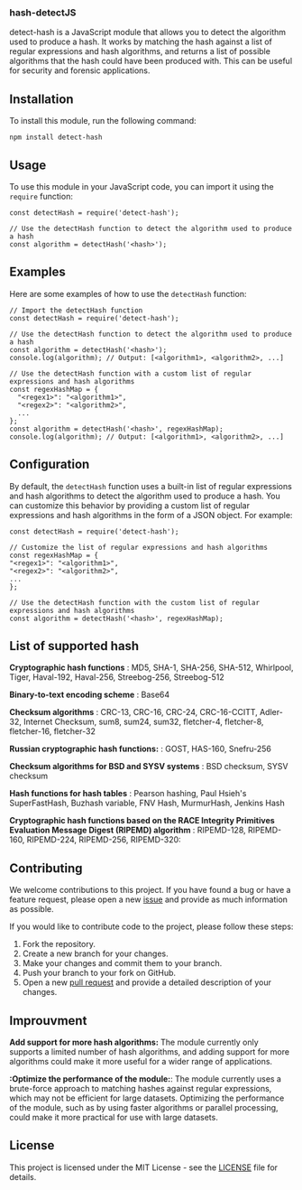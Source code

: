 ### hash-detectJS

detect-hash is a JavaScript module that allows you to detect the algorithm used to produce a hash. It works by matching the hash against a list of regular expressions and hash algorithms, and returns a list of possible algorithms that the hash could have been produced with. This can be useful for security and forensic applications.


## Installation
To install this module, run the following command:

```
npm install detect-hash
```

## Usage

To use this module in your JavaScript code, you can import it using the `require` function:

```
const detectHash = require('detect-hash');
```

```
// Use the detectHash function to detect the algorithm used to produce a hash
const algorithm = detectHash('<hash>');
```

## Examples


Here are some examples of how to use the `detectHash` function:

```
// Import the detectHash function
const detectHash = require('detect-hash');

// Use the detectHash function to detect the algorithm used to produce a hash
const algorithm = detectHash('<hash>');
console.log(algorithm); // Output: [<algorithm1>, <algorithm2>, ...]

// Use the detectHash function with a custom list of regular expressions and hash algorithms
const regexHashMap = {
  "<regex1>": "<algorithm1>",
  "<regex2>": "<algorithm2>",
  ...
};
const algorithm = detectHash('<hash>', regexHashMap);
console.log(algorithm); // Output: [<algorithm1>, <algorithm2>, ...]
```


## Configuration

By default, the `detectHash` function uses a built-in list of regular expressions and hash algorithms to detect the algorithm used to produce a hash. You can customize this behavior by providing a custom list of regular expressions and hash algorithms in the form of a JSON object. For example:

```
const detectHash = require('detect-hash');

// Customize the list of regular expressions and hash algorithms
const regexHashMap = {
"<regex1>": "<algorithm1>",
"<regex2>": "<algorithm2>",
...
};

// Use the detectHash function with the custom list of regular expressions and hash algorithms
const algorithm = detectHash('<hash>', regexHashMap);
```

## List of supported hash

**Cryptographic hash functions** : MD5, SHA-1, SHA-256, SHA-512, Whirlpool, Tiger, Haval-192, Haval-256, Streebog-256, Streebog-512

**Binary-to-text encoding scheme** : Base64

**Checksum algorithms** : CRC-13, CRC-16, CRC-24, CRC-16-CCITT, Adler-32, Internet Checksum, sum8, sum24, sum32, fletcher-4, fletcher-8, fletcher-16, fletcher-32

**Russian cryptographic hash functions:** : GOST, HAS-160, Snefru-256

**Checksum algorithms for BSD and SYSV systems** : BSD checksum, SYSV checksum

**Hash functions for hash tables** : Pearson hashing, Paul Hsieh's SuperFastHash, Buzhash variable, FNV Hash, MurmurHash, Jenkins Hash

**Cryptographic hash functions based on the RACE Integrity Primitives Evaluation Message Digest (RIPEMD) algorithm** : RIPEMD-128, RIPEMD-160, RIPEMD-224, RIPEMD-256, RIPEMD-320: 

## Contributing

We welcome contributions to this project. If you have found a bug or have a feature request, please open a new [issue](https://github.com/OnlyAtN1ght/detect-hash/issues) and provide as much information as possible.

If you would like to contribute code to the project, please follow these steps:

1. Fork the repository.
2. Create a new branch for your changes.
3. Make your changes and commit them to your branch.
4. Push your branch to your fork on GitHub.
5. Open a new [pull request](https://github.com/OnlyAtN1ght/detect-hash/pulls) and provide a detailed description of your changes.

## Improuvment 

**Add support for more hash algorithms:** The module currently only supports a limited number of hash algorithms, and adding support for more algorithms could make it more useful for a wider range of applications.

**:Optimize the performance of the module:**: The module currently uses a brute-force approach to matching hashes against regular expressions, which may not be efficient for large datasets. Optimizing the performance of the module, such as by using faster algorithms or parallel processing, could make it more practical for use with large datasets.

## License

This project is licensed under the MIT License - see the [LICENSE](LICENSE) file for details.

